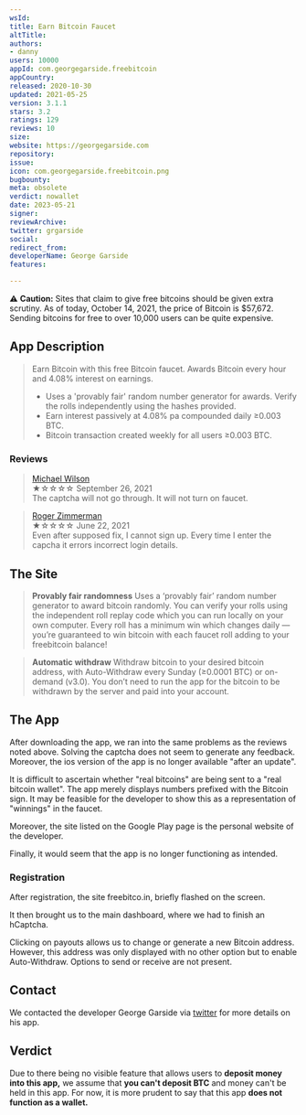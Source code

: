 ```yaml
---
wsId: 
title: Earn Bitcoin Faucet
altTitle: 
authors:
- danny
users: 10000
appId: com.georgegarside.freebitcoin
appCountry: 
released: 2020-10-30
updated: 2021-05-25
version: 3.1.1
stars: 3.2
ratings: 129
reviews: 10
size: 
website: https://georgegarside.com
repository: 
issue: 
icon: com.georgegarside.freebitcoin.png
bugbounty: 
meta: obsolete
verdict: nowallet
date: 2023-05-21
signer: 
reviewArchive: 
twitter: grgarside
social: 
redirect_from: 
developerName: George Garside
features: 

---
```


⚠️ **Caution:** Sites that claim to give free bitcoins should be given extra scrutiny. As of today, October 14, 2021, the price of Bitcoin is $57,672. Sending bitcoins for free to over 10,000 users can be quite expensive. 

## App Description

>Earn Bitcoin with this free Bitcoin faucet. Awards Bitcoin every hour and 4.08% interest on earnings.
> - Uses a 'provably fair' random number generator for awards. Verify the rolls independently using the hashes provided.
> - Earn interest passively at 4.08% pa compounded daily ≥0.003 BTC.
> - Bitcoin transaction created weekly for all users ≥0.003 BTC.

### Reviews

> [Michael Wilson](https://play.google.com/store/apps/details?id=com.georgegarside.freebitcoin&reviewId=gp%3AAOqpTOFYaeVtRPsv-W1qOstYlcIRJxea5cXE7DrPGuBO_9quA2xxEI-md2gziEb0nKUU8Dj2hGbgAQGjNGnXdA)<br>
  ★☆☆☆☆ September 26, 2021 <br>
       The captcha will not go through. It will not turn on faucet.
       
> [Roger Zimmerman](https://play.google.com/store/apps/details?id=com.georgegarside.freebitcoin&reviewId=gp%3AAOqpTOHszkfBOMGdTwhUZuZN1MnLvBuf8FJMyk6Oz_0_vvgjPM3oqiqNw7PBWY_d_hxIXFc5XQ7GLFTyKaTEBw)<br>
  ★☆☆☆☆ June 22, 2021 <br>
       Even after supposed fix, I cannot sign up. Every time I enter the capcha it errors incorrect login details.

## The Site

> **Provably fair randomness**
Uses a ‘provably fair’ random number generator to award bitcoin randomly. You can verify your rolls using the independent roll replay code which you can run locally on your own computer. Every roll has a minimum win which changes daily — you’re guaranteed to win bitcoin with each faucet roll adding to your freebitcoin balance!

> **Automatic withdraw**
Withdraw bitcoin to your desired bitcoin address, with Auto-Withdraw every Sunday (≥0.0001 BTC) or on-demand (v3.0). You don’t need to run the app for the bitcoin to be withdrawn by the server and paid into your account.

## The App

After downloading the app, we ran into the same problems as the reviews noted above. Solving the captcha does not seem to generate any feedback. Moreover, the ios version of the app is no longer available "after an update". 

It is difficult to ascertain whether "real bitcoins" are being sent to a "real bitcoin wallet". The app merely displays numbers prefixed with the Bitcoin sign. It may be feasible for the developer to show this as a representation of "winnings" in the faucet. 

Moreover, the site listed on the Google Play page is the personal website of the developer.

Finally, it would seem that the app is no longer functioning as intended. 

### Registration

After registration, the site freebitco.in, briefly flashed on the screen.

It then brought us to the main dashboard, where we had to finish an hCaptcha. 

Clicking on payouts allows us to change or generate a new Bitcoin address. However, this address was only displayed with no other option but to enable Auto-Withdraw. Options to send or receive are not present. 

## Contact

We contacted the developer George Garside via [twitter](https://twitter.com/BitcoinWalletz/status/1448594984995680258) for more details on his app.

## Verdict


Due to there being no visible feature that allows users to **deposit money into this app,** we assume that **you can't deposit BTC** and money can't be held in this app. For now, it is more prudent to say that this app **does not function as a wallet.** 
